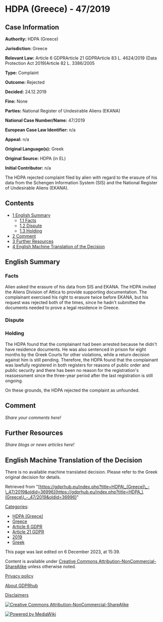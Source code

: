 # HDPA (Greece) - 47/2019

## Case Information

**Authority:** HDPA (Greece)

**Jurisdiction:** Greece

**Relevant Law:** Article 6 GDPRArticle 21 GDPRArticle 83 L. 4624/2019 (Data Protection Act 2019)Article 82 L. 3386/2005

**Type:** Complaint

**Outcome:** Rejected

**Decided:** 24.12.2019

**Fine:** None

**Parties:** National Register of Undesirable Aliens (EKANA)

**National Case Number/Name:** 47/2019

**European Case Law Identifier:** n/a

**Appeal:** n/a

**Original Language(s):** Greek

**Original Source:** HDPA (in EL)

**Initial Contributor:** n/a

The HDPA rejected complaint filed by alien with regard to the erasure of his data from the Schengen Information System (SIS) and the National Register of Undesirable Aliens (EKANA).

## Contents

*   [1 English Summary](#English_Summary)
    *   [1.1 Facts](#Facts)
    *   [1.2 Dispute](#Dispute)
    *   [1.3 Holding](#Holding)
*   [2 Comment](#Comment)
*   [3 Further Resources](#Further_Resources)
*   [4 English Machine Translation of the Decision](#English_Machine_Translation_of_the_Decision)

## English Summary

### Facts

Alien asked the erasure of his data from SIS and EKANA. The HDPA invited the Aliens Division of Attica to provide supporting documentation. The complainant exercised his right to erasure twice before EKANA, but his request was rejected both of the times, since he hadn't submitted the documents needed to prove a legal residence in Greece.

### Dispute

### Holding

The HDPA found that the complainant had been arrested because he didn't have residence documents. He was also sentenced in prison for eight months by the Greek Courts for other violations, while a return decision against him is still pending. Therefore, the HDPA found that the complainant was lawfully registered in both registers for reasons of public order and public security and there has been no reason for the registration's reassessment since the three-year period after the last registration is still ongoing.

On these grounds, the HDPA rejected the complaint as unfounded.

## Comment

_Share your comments here!_

## Further Resources

_Share blogs or news articles here!_

## English Machine Translation of the Decision

There is no available machine translated decision. Please refer to the Greek original decision for details.

Retrieved from "[https://gdprhub.eu/index.php?title=HDPA\_(Greece)\_-\_47/2019&oldid=36996](https://gdprhub.eu/index.php?title=HDPA_\(Greece\)_-_47/2019&oldid=36996)"

[Categories](/index.php?title=Special:Categories "Special:Categories"):

*   [HDPA (Greece)](/index.php?title=Category:HDPA_\(Greece\) "Category:HDPA (Greece)")
*   [Greece](/index.php?title=Category:Greece "Category:Greece")
*   [Article 6 GDPR](/index.php?title=Category:Article_6_GDPR "Category:Article 6 GDPR")
*   [Article 21 GDPR](/index.php?title=Category:Article_21_GDPR "Category:Article 21 GDPR")
*   [2019](/index.php?title=Category:2019 "Category:2019")
*   [Greek](/index.php?title=Category:Greek "Category:Greek")

This page was last edited on 6 December 2023, at 15:39.

Content is available under [Creative Commons Attribution-NonCommercial-ShareAlike](https://creativecommons.org/licenses/by-nc-sa/4.0/) unless otherwise noted.

[Privacy policy](/index.php?title=GDPRhub:Privacy_policy)

[About GDPRhub](/index.php?title=GDPRhub:About)

[Disclaimers](/index.php?title=GDPRhub:General_disclaimer)

[![Creative Commons Attribution-NonCommercial-ShareAlike](/resources/assets/licenses/cc-by-nc-sa.png)](https://creativecommons.org/licenses/by-nc-sa/4.0/)

[![Powered by MediaWiki](/resources/assets/poweredby_mediawiki_88x31.png)](https://www.mediawiki.org/)